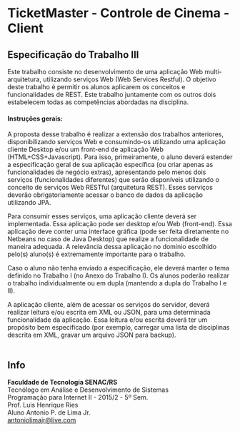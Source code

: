 # TicketMaster - Controle de Cinema - Client

## Especificação do Trabalho III

Este trabalho consiste no desenvolvimento de uma aplicação Web multi-arquitetura, utilizando serviços Web (Web Services Restful). O objetivo deste trabalho é permitir os alunos aplicarem os conceitos e funcionalidades de REST. Este trabalho juntamente com os outros dois estabelecem todas as competências abordadas na disciplina.

#### Instruções gerais:

A proposta desse trabalho é realizar a extensão dos trabalhos anteriores, disponibilizando serviços Web e consumindo-os utilizando uma aplicação cliente Desktop e/ou um front-end de aplicação Web (HTML+CSS+Javascript). Para isso, primeiramente, o aluno deverá estender a especificação geral de sua aplicação específica (ou criar apenas as funcionalidades de negócio extras), apresentando pelo menos dois serviços (funcionalidades diferentes) que serão disponíveis utilizando o conceito de serviços Web RESTful (arquitetura REST). Esses serviços deverão obrigatoriamente acessar o banco de dados da aplicação utilizando JPA.

Para consumir esses serviços, uma aplicação cliente deverá ser implementada. Essa aplicação pode ser desktop e/ou Web (front-end).  Essa aplicação deve conter uma interface gráfica (pode ser feita diretamente no Netbeans no caso de Java Desktop) que realize a funcionalidade de maneira adequada. A relevância dessa aplicação no domínio escolhido pelo(s) aluno(s) é extremamente importante para o trabalho.

Caso o aluno não tenha enviado a especificação, ele deverá manter o tema definido no Trabalho I (no Anexo do Trabalho I). Os alunos poderão realizar o trabalho individualmente ou em dupla (mantendo a dupla do Trabalho I e II).

A aplicação cliente, além de acessar os serviços do servidor, deverá realizar leitura e/ou escrita em XML ou JSON, para uma determinada funcionalidade da aplicação. Essa leitura e/ou escrita deverá ter um propósito bem especificado (por exemplo, carregar uma lista de disciplinas descrita em XML, gravar um arquivo JSON para backup).
<br/><br/>

## Info
<strong>Faculdade de Tecnologia SENAC/RS<br/></strong>
Tecnólogo em Análise e Desenvolvimento de Sistemas<br/>
Programação para Internet II - 2015/2 - 5º Sem.<br/>
Prof. Luis Henrique Ries<br/>
Aluno Antonio P. de Lima Jr.<br/>
<a href="mailto:antoniolimajr@live.com">antoniolimajr@live.com</a>


